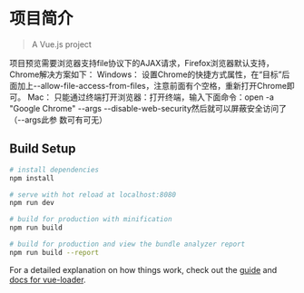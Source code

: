 # 项目简介

> A Vue.js project
 
项目预览需要浏览器支持file协议下的AJAX请求，Firefox浏览器默认支持，Chrome解决方案如下：
    Windows：
        设置Chrome的快捷方式属性，在“目标”后面加上--allow-file-access-from-files，注意前面有个空格，重新打开Chrome即可。
    Mac：
        只能通过终端打开浏览器：打开终端，输入下面命令：open -a "Google Chrome" --args --disable-web-security然后就可以屏蔽安全访问了（--args此参         数可有可无）


## Build Setup

``` bash
# install dependencies
npm install

# serve with hot reload at localhost:8080
npm run dev

# build for production with minification
npm run build

# build for production and view the bundle analyzer report
npm run build --report
```

For a detailed explanation on how things work, check out the [guide](http://vuejs-templates.github.io/webpack/) and [docs for vue-loader](http://vuejs.github.io/vue-loader).
